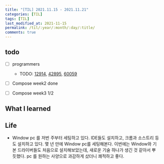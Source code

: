 ```yaml
---
title: "[TIL] 2021.11.15 - 2021.11.21"
categories: [TIL]
tags: [TIL]
last_modified_at: 2021-11-15
permalink: /til/:year/:month/:day/:title/
comments: true
---
```


## todo

- [ ] programmers

  - TODO: [12914](https://programmers.co.kr/learn/courses/30/lessons/12914), [42895](https://programmers.co.kr/learn/courses/30/lessons/42895), [60059](https://programmers.co.kr/learn/courses/30/lessons/60059)

- [ ] Compose week2 done
- [ ] Compose week3 1/2


## What I learned


## Life
- Window pc 를 저번 주부터 세팅하고 있다. IDE들도 설치하고, 크롬과 소스트리 등도 설치하고 있다. 몇 년 만에 Window pc를 세팅해본다. 이번에는 Window와 기본 드라이버들도 처음으로 설치해보았는데, 새로운 기술 하나가 생긴 것 같아서 뿌듯했다. pc 를 원하는 사양으로 과감하게 샀더니 쾌적하고 좋다.